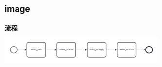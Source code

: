 # image

## 流程
![DEMO](https://github.com/Jindou2018/image/raw/master/flow-image/WX20230109-113715%402x.png)
